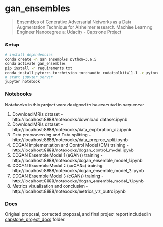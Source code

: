 # gan_ensembles

> Ensembles of Generative Adversarial Networks as a Data Augmentation Technique for Alzheimer research.
> Machine Learning Engineer Nanodegree at Udacity - Capstone Project

### Setup

```sh
# install dependencies
conda create -n gan_ensembles python=3.6.5
conda activate gan_ensembles
pip install -r requirements.txt
conda install pytorch torchvision torchaudio cudatoolkit=11.1 -c pytorch -c nvidia
# start jupyter server
jupyter notebook
```

### Notebooks

Notebooks in this project were designed to be executed in sequence:

1) Download MRIs dataset - http://localhost:8888/notebooks/download_dataset.ipynb
2) Download MRIs dataset - http://localhost:8888/notebooks/data_exploration_viz.ipynb
3) Data preprocessing and Data splitting - http://localhost:8888/notebooks/data_preproc_split.ipynb
4) DCGAN implementation and Control Model (CM) training - http://localhost:8888/notebooks/dcgan_control_model.ipynb
5) DCGAN Ensemble Model 1 (eGANs) training - http://localhost:8888/notebooks/dcgan_ensemble_model_1.ipynb
6) DCGAN Ensemble Model 2 (seGANs) training - http://localhost:8888/notebooks/dcgan_ensemble_model_2.ipynb
7) DCGAN Ensemble Model 3 (cGANs) training - http://localhost:8888/notebooks/dcgan_ensemble_model_3.ipynb
8) Metrics visualisation and conclusion - http://localhost:8888/notebooks/metrics_viz_outro.ipynb

### Docs

Original proposal, corrected proposal, and final project report included in [capstone_project_docs](capstone_project_docs) folder.
